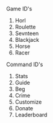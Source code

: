 Game ID's
1. Horl
2. Roulette
3. Sevnteen
4. Blackjack
5. Horse
6. Racer


Command ID's
1. Stats
2. Guide
3. Beg
4. Crime
5. Customize
6. Donate
7. Leaderboard

